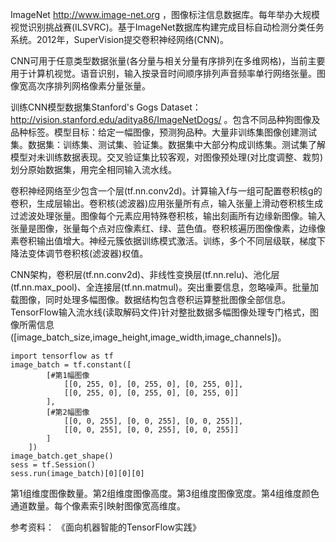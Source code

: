 ImageNet http://www.image-net.org ，图像标注信息数据库。每年举办大规模视觉识别挑战赛(ILSVRC)。基于ImageNet数据库构建完成目标自动检测分类任务系统。2012年，SuperVision提交卷积神经网络(CNN)。

CNN可用于任意类型数据张量(各分量与相关分量有序排列在多维网格)，当前主要用于计算机视觉。语音识别，输入按录音时间顺序排列声音频率单行网络张量。图像宽高次序排列网格像素分量张量。

训练CNN模型数据集Stanford's Gogs Dataset： http://vision.stanford.edu/aditya86/ImageNetDogs/ 。包含不同品种狗图像及品种标签。模型目标：给定一幅图像，预测狗品种。大量非训练集图像创建测试集。数据集：训练集、测试集、验证集。数据集中大部分构成训练集。测试集了解模型对未训练数据表现。交叉验证集比较客观，对图像预处理(对比度调整、栽剪)划分原始数据集，用完全相同输入流水线。

卷积神经网络至少包含一个层(tf.nn.conv2d)。计算输入f与一组可配置卷积核g的卷积，生成层输出。卷积核(滤波器)应用张量所有点，输入张量上滑动卷积核生成过滤波处理张量。图像每个元素应用特殊卷积核，输出刻画所有边缘新图像。输入张量是图像，张量每个点对应像素红、绿、蓝色值。卷积核遍历图像像素，边缘像素卷积输出值增大。神经元簇依据训练模式激活。训练，多个不同层级联，梯度下降法变体调节卷积核(滤波器)权值。

CNN架构，卷积层(tf.nn.conv2d)、非线性变换层(tf.nn.relu)、池化层(tf.nn.max_pool)、全连接层(tf.nn.matmul)。突出重要信息，忽略噪声。批量加载图像，同时处理多幅图像。数据结构包含卷积运算整批图像全部信息。TensorFlow输入流水线(读取解码文件)针对整批数据多幅图像处理专门格式，图像所需信息([image_batch_size,image_height,image_width,image_channels])。


    import tensorflow as tf
    image_batch = tf.constant([
            [#第1幅图像
                [[0, 255, 0], [0, 255, 0], [0, 255, 0]],
                [[0, 255, 0], [0, 255, 0], [0, 255, 0]]
            ],
            [#第2幅图像
                [[0, 0, 255], [0, 0, 255], [0, 0, 255]],
                [[0, 0, 255], [0, 0, 255], [0, 0, 255]]
            ]
        ])
    image_batch.get_shape()
    sess = tf.Session()
    sess.run(image_batch)[0][0][0]


第1组维度图像数量。第2组维度图像高度。第3组维度图像宽度。第4组维度颜色通道数量。每个像素索引映射图像宽高维度。

参考资料：
《面向机器智能的TensorFlow实践》


